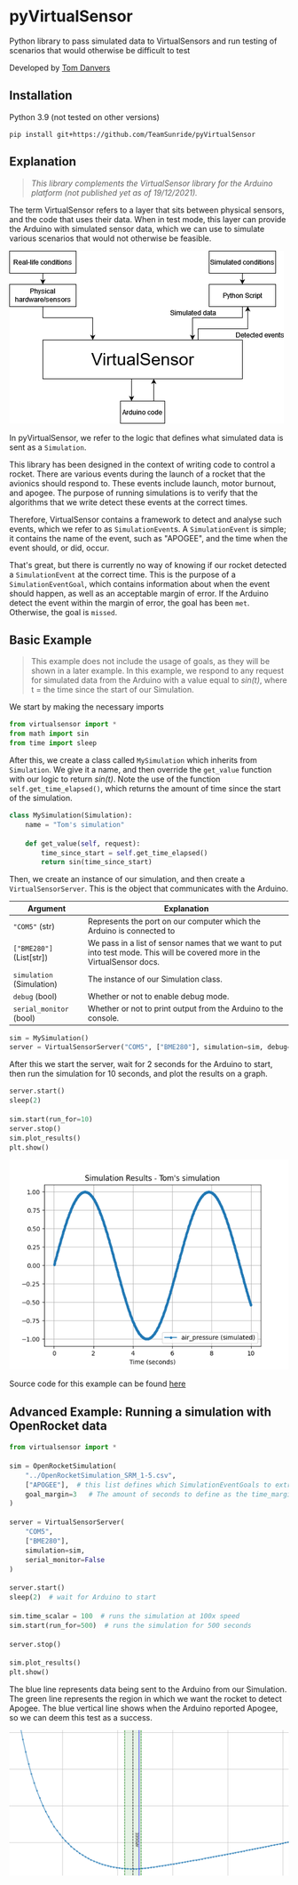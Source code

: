 # pyVirtualSensor

Python library to pass simulated data to VirtualSensors and run testing of scenarios that would otherwise be difficult to test

Developed by [Tom Danvers](https://github.com/TomD53)

## Installation

Python 3.9 (not tested on other versions)

    pip install git+https://github.com/TeamSunride/pyVirtualSensor

## Explanation

> *This library complements the VirtualSensor library for the Arduino platform (not published yet as of 19/12/2021).*

The term VirtualSensor refers to a layer that sits between physical sensors, and the code that uses their data.
When in test mode, this layer can provide the Arduino with simulated sensor data, which we can use to simulate various
scenarios that would not otherwise be feasible.

![A flowchart demonstrating the architecture of VirtualSensor](images/VirtualSensor.png)

In pyVirtualSensor, we refer to the logic that defines what simulated data is sent as a `Simulation`.

This library has been designed in the context of writing code to control a rocket. There are various events during the launch of a rocket that the avionics should respond to. These events include launch, motor burnout, and apogee. The purpose of running simulations is to verify that the algorithms that we write detect these events at the correct times.

Therefore, VirtualSensor contains a framework to detect and analyse such events, which we refer to as `SimulationEvent`s. A `SimulationEvent` is simple; it contains the name of the event, such as "APOGEE", and the time when the event should, or did, occur.

That's great, but there is currently no way of knowing if our rocket detected a `SimulationEvent` at the correct time. This is the purpose of a `SimulationEventGoal`, which contains information about when the event should happen, as well as an acceptable margin of error. If the Arduino detect the event within the margin of error, the goal has been `met`. Otherwise, the goal is `missed`.

## Basic Example

> This example does not include the usage of goals, as they will be shown in a later example. In this example, we respond to any request for simulated data from the Arduino with a value equal to *sin(t)*, where t = the time since the start of our Simulation.

We start by making the necessary imports

```py
from virtualsensor import *
from math import sin
from time import sleep
```

After this, we create a class called `MySimulation` which inherits from `Simulation`. We give it a name, and then override the `get_value` function with our logic to return *sin(t)*. Note the use of the function `self.get_time_elapsed()`, which returns the amount of time since the start of the simulation.

```py
class MySimulation(Simulation):
    name = "Tom's simulation"

    def get_value(self, request):
        time_since_start = self.get_time_elapsed()
        return sin(time_since_start)
```

Then, we create an instance of our simulation, and then create a `VirtualSensorServer`. This is the object that
communicates with the Arduino.


| Argument   | Explanation                                                                                                                |
| ------------ | ---------------------------------------------------------------------------------------------------------------------------- |
| `"COM5"` (str) | Represents the port on our computer which the Arduino is connected to                                                      |
| `["BME280"]` (List[str]) | We pass in a list of sensor names that we want to put into test mode. This will be covered more in the VirtualSensor docs. |
| `simulation` (Simulation) | The instance of our Simulation class. |
| `debug` (bool) | Whether or not to enable debug mode. |
| `serial_monitor` (bool)| Whether or not to print output from the Arduino to the console. |

```py
sim = MySimulation()
server = VirtualSensorServer("COM5", ["BME280"], simulation=sim, debug=False, serial_monitor=False)
```

After this we start the server, wait for 2 seconds for the Arduino to start, then run the simulation for 10 seconds, 
and plot the results on a graph.

```py
server.start()
sleep(2)

sim.start(run_for=10)
server.stop()
sim.plot_results()
plt.show()
```

![A graph showing the output of the basic example](images/basic_example.png)

Source code for this example can be found [here](examples/basic_example.py)

## Advanced Example: Running a simulation with OpenRocket data

```py
from virtualsensor import *

sim = OpenRocketSimulation(
    "../OpenRocketSimulation_SRM_1-5.csv",
    ["APOGEE"],  # this list defines which SimulationEventGoals to extract from the OpenRocket file
    goal_margin=3   # The amount of seconds to define as the time_margin for each auto generated goal
)

server = VirtualSensorServer(
    "COM5",
    ["BME280"],
    simulation=sim,
    serial_monitor=False
)

server.start()
sleep(2)  # wait for Arduino to start

sim.time_scalar = 100  # runs the simulation at 100x speed
sim.start(run_for=500)  # runs the simulation for 500 seconds

server.stop()

sim.plot_results()
plt.show()
```

The blue line represents data being sent to the Arduino from our Simulation. The green line represents the 
region in which we want the rocket to detect Apogee. The blue vertical line shows when the Arduino reported 
Apogee, so we can deem this test as a success.

![](images/openrocket_example_1.png)